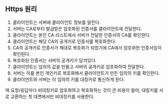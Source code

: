 ## Https 원리

1. 클라이언트는 서버에 클라이언트 정보를 알린다.
2. 서버는 CA로부터 발급받은 암호화된 인증서를 클라이언트에 전달한다.
3. 클라이언트는 본인 CA 리스트에서 서버가 전달한 인증서의 CA를 확인한다.
4. 클라이언트는 해당 CA의 공개키로 인증서를 복호화한다.
5. CA의 공개키로 인증서가 제대로 복호화가 되었기에 CA에서 암호화한 인증서임이 확인된다.
6. 복호화된 인증서는 서버의 공개키가 담겨있다.
7. 클라이언트는 임의의 값을 만들고 서버의 공개키로 암호화하여 전달한다.
8. 서버는 이를 본인 개인키로 복호화해서 클라이언트가 만든 임의의 키를 확인한다.
9. 클라이언트와 서버는 이 임의의 키를 대칭키로 통신하게 된다.

매 요청/응답마다 비대칭키로 암호화하고 복호화하는 것이 큰 비용이 들어, 대칭키를 서로 교환하는 첫 대면에서만 비대칭키를 사용한다.
